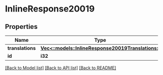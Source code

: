 # InlineResponse20019

## Properties

Name | Type | Description | Notes
------------ | ------------- | ------------- | -------------
**translations** | [**Vec<::models::InlineResponse20019Translations>**](inline_response_200_19_translations.md) |  | [optional] 
**id** | **i32** |  | [optional] 

[[Back to Model list]](../README.md#documentation-for-models) [[Back to API list]](../README.md#documentation-for-api-endpoints) [[Back to README]](../README.md)



